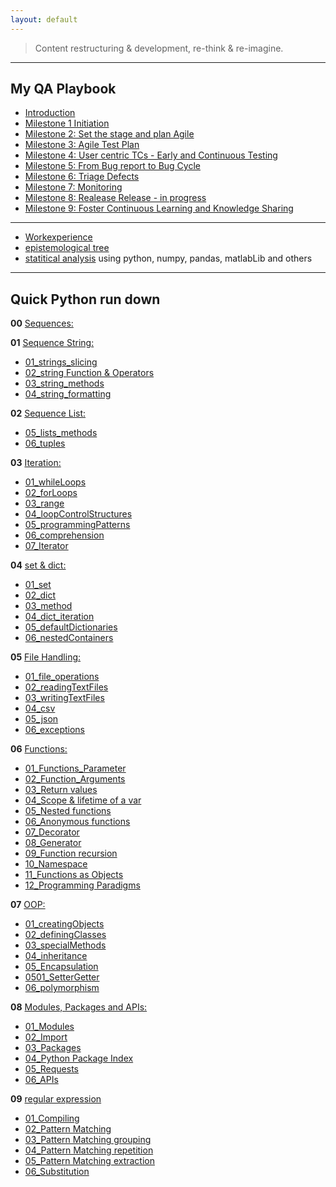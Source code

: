 ```yaml
---
layout: default
---
```


> Content restructuring & development, re-think & re-imagine.

---

## My QA Playbook
  - [Introduction](./playbook/qa_playbook.html)
  - [Milestone 1 Initiation](./playbook/01.html)
  - [Milestone 2: Set the stage and plan Agile](./playbook/02.html)
  - [Milestone 3: Agile Test Plan](./playbook/0.html)
  - [Milestone 4: User centric TCs - Early and Continuous Testing](./playbook/0.html)
  - [Milestone 5: From Bug report to Bug Cycle](./playbook/0.html)
  - [Milestone 6: Triage Defects](./playbook/0.html)
  - [Milestone 7: Monitoring](./playbook/07.html)
  - [Milestone 8: Realease Release - in progress](./playbook/0.html)
  - [Milestone 9: Foster Continuous Learning and Knowledge Sharing](./another-page.html)

---

- [Workexperience](https://sciustechnologia.github.io/)
- [epistemological tree](epistemologicalTree.html)
- [statitical analysis](./databasics/ev.html) using python, numpy, pandas, matlabLib and others


---

## Quick Python run down

**00** [Sequences:](./pythonic/02_string_listTuple/06_sequences.html)

**01** [Sequence String:](./pythonic/02_string_listTuple/02_01_strings.html)
- [01_strings_slicing](./pythonic/02_string_listTuple/02_02_strings_slicing.html)
- [02_string Function & Operators](./pythonic/02_string_listTuple/03_stringOperators_functions.html)
- [03_string_methods](./pythonic/02_string_listTuple/04_string_methods.html)
- [04_string_formatting](./pythonic/02_string_listTuple/05_string_formatting.html)

**02** [Sequence List:](./pythonic/02_string_listTuple/07_lists.html)
- [05_lists_methods](./pythonic/02_string_listTuple/08_lists_methods.html)
- [06_tuples](./pythonic/02_string_listTuple/09_tuples.html)

**03** [Iteration:](./pythonic/03_iteration/03.html)
- [01_whileLoops](./pythonic/03_iteration/01_while_loops.html)
- [02_forLoops](./pythonic/03_iteration/02_forLoops.html)
- [03_range](./pythonic/03_iteration/03_range.html)
- [04_loopControlStructures](./pythonic/03_iteration/04_loopControlStructures.html)
- [05_programmingPatterns](./pythonic/03_iteration/05_programmingPatterns.html)
- [06_comprehension](./pythonic/03_iteration/06_comprehension.html)
- [07_Iterator](./pythonic/06_functions/0307_iterator.html)

**04** [set & dict:](./pythonic/04_set_dict/04.html)

- [01_set](./pythonic/04_set_dict/01_set.html)
- [02_dict](./pythonic/04_set_dict/02_dict.html)
- [03_method](./pythonic/04_set_dict/03_method.html)
- [04_dict_iteration](./pythonic/04_set_dict/04_dict_iteration.html)
- [05_defaultDictionaries](./pythonic/04_set_dict/05_defaultDictionaries.html)
- [06_nestedContainers](./pythonic/04_set_dict/06_nestedContainers.html)

**05** [File Handling:](./pythonic/05_file/0500_files.html)

- [01_file_operations](./pythonic/05_file/0501_file_operations.html)
- [02_readingTextFiles](./pythonic/05_file/0502_readingTextFiles.html)
- [03_writingTextFiles](./pythonic/05_file/0503_writingTextFiles.html)
- [04_csv](./pythonic/05_file/0504_csv.html)
- [05_json](./pythonic/05_file/0505_json.html)
- [06_exceptions](./pythonic/05_file/0506_exceptions.html)

**06**  [Functions:](./pythonic/06_functions/06.html)

- [01_Functions_Parameter](./pythonic/06_functions/0601_Parameter.html)
- [02_Function_Arguments](./pythonic/06_functions/0602_Arguments.html)
- [03_Return values](./pythonic/06_functions/0603.html)
- [04_Scope & lifetime of a var](./pythonic/06_functions/0604.html)
- [05_Nested functions](./pythonic/06_functions/0605.html)
- [06_Anonymous functions](./pythonic/06_functions/0606.html)
- [07_Decorator](./pythonic/06_functions/0607.html)
- [08_Generator](./pythonic/06_functions/0609.html)
- [09_Function recursion](./pythonic/06_functions/0610_recursion.html)
- [10_Namespace](./pythonic/06_functions/0611_Namespace.html)
- [11_Functions as Objects](./pythonic/06_functions/0612_functions_asObjects.html)
- [12_Programming Paradigms](./pythonic/06_functions/0613_ProgrammingParadigms.html)

**07** [OOP:](./pythonic/07_oop/07.html)

- [01_creatingObjects](./pythonic/07_oop/0701_CreatingObjects.html)
- [02_definingClasses](./pythonic/07_oop/0702_DefiningClasses.html)
- [03_specialMethods](./pythonic/07_oop/0703_SpecialMethods.html)
- [04_inheritance](./pythonic/07_oop/0704_Inheritance.html)
- [05_Encapsulation](./pythonic/07_oop/0705_encapsulation.html)
- [0501_SetterGetter](./pythonic/07_oop/070501_setterGetter.html)
- [06_polymorphism](./pythonic/07_oop/0706_polymorphism.html)

**08** [Modules, Packages and APIs:](./pythonic/08_modulesPackageAPIs/08.html)

- [01_Modules](./pythonic/08_modulesPackageAPIs/08_01.html)
- [02_Import](./pythonic/08_modulesPackageAPIs/08_02.html)
- [03_Packages](./pythonic/08_modulesPackageAPIs/08_03.html)
- [04_Python Package Index](./pythonic/08_modulesPackageAPIs/08_04.html)
- [05_Requests](./pythonic/08_modulesPackageAPIs/08_05.html)
- [06_APIs](./pythonic/08_modulesPackageAPIs/08_06.html)

**09** [regular expression](./pythonic/09_regularExpressions/09.html)

- [01_Compiling](./pythonic/09_regularExpressions/0901.html)
- [02_Pattern Matching](./pythonic/09_regularExpressions/0902.html)
- [03_Pattern Matching grouping](./pythonic/09_regularExpressions/0903.html)
- [04_Pattern Matching repetition](./pythonic/09_regularExpressions/0904.html)
- [05_Pattern Matching extraction](./pythonic/09_regularExpressions/0905.html)
- [06_Substitution](./pythonic/09_regularExpressions/0906.html)
